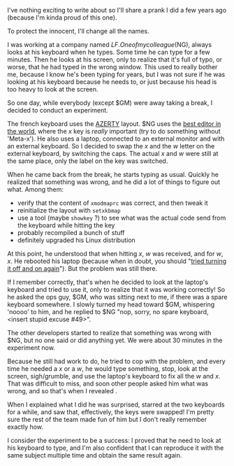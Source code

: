 I've nothing exciting to write about so I'll share a prank I did a few years ago (because I'm kinda proud of this one).

To protect the innocent, I'll change all the names.

I was working at a company named $LF.  One of my colleague ($NG), always looks at his keyboard when he types.  Some time he can type for a few minutes.  Then he looks at his screen, only to realize that it's full of typo, or worse, that he had typed in the wrong window.  This used to really bother me, because I know he's been typing for years, but I was not sure if he was looking at his keyboard because he needs to, or just because his head is too heavy to look at the screen.

So one day, while everybody (except $GM) were away taking a break, I decided to conduct an experiment.

The french keyboard uses the [AZERTY](http://en.wikipedia.org/wiki/Azerty) layout.  $NG uses the [best editor in the world](http://www.gnu.org/software/emacs/), where the *x* key is *really* important (try to do something without 'Meta-x').  He also uses a laptop, connected to an external monitor and with an external keyboard.  So I decided to swap the *x* and the *w* letter on the external keyboard, by switching the caps.  The actual *x* and *w* were still at the same place, only the label on the key was switched.

When he came back from the break, he starts typing as usual.  Quickly he realized that something was wrong, and he did a lot of things to figure out what.  Among them:

* verify that the content of ``xmodmaprc`` was correct, and then tweak it
* reinitialize the layout with ``setxkbmap``
* use a tool (maybe ``showkey`` ?) to see what was the actual code send from the keyboard while hitting the key
* probably recompiled a bunch of stuff
* definitely upgraded his Linux distribution

At this point, he understood that when hitting *x*, *w* was received, and for *w*, *x*.  He rebooted his laptop (because when in doubt, you should "[tried turning it off and on again](http://www.youtube.com/watch?v=nn2FB1P_Mn8)").  But the problem was still there.

If I remember correctly, that's when he decided to look at the laptop's keyboard and tried to use it, only to realize that it was working correctly!  So he asked the ops guy, $GM, who was sitting next to me, if there was a spare keyboard somewhere.  I slowly turned my head toward $GM, whispering 'noooo' to him, and he replied to $NG "nop, sorry, no spare keyboard, <insert stupid excuse #49>".

The other developers started to realize that something was wrong with $NG, but no one said or did anything yet.  We were about 30 minutes in the experiment now.

Because he still had work to do, he tried to cop with the problem, and every time he needed a *x* or a *w*, he would type something, stop, look at the screen, sigh/grumble, and use the laptop's keyboard to fix all the *w* and *x*.  That was difficult to miss, and soon other people asked him what was wrong, and so that's when I revealed .

When I explained what I did he was surprised, starred at the two keyboards for a while, and saw that, effectively, the keys were swapped!  I'm pretty sure the rest of the team made fun of him but I don't really remember exactly how.

I consider the experiment to be a success: I proved that he need to look at his keyboard to type, and I'm also confident that I can reproduce it with the same subject multiple time and obtain the same result again.
